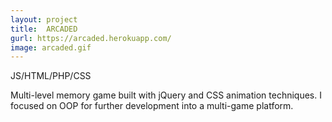 ```yaml
---
layout: project
title:  ARCADED
gurl: https://arcaded.herokuapp.com/
image: arcaded.gif
---
```

JS/HTML/PHP/CSS

Multi-level memory game built with jQuery and CSS animation techniques. I focused on OOP for further development into a multi-game platform.

